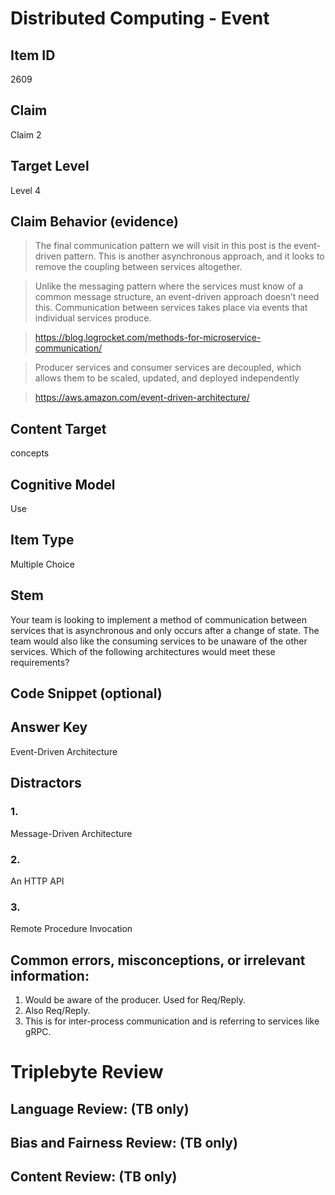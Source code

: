 # Distributed Computing - Event

## Item ID
2609

## Claim
Claim 2

## Target Level
Level 4

## Claim Behavior (evidence)
> The final communication pattern we will visit in this post is the event-driven pattern. This is another asynchronous approach, and it looks to remove the coupling between services altogether.

> Unlike the messaging pattern where the services must know of a common message structure, an event-driven approach doesn’t need this. Communication between services takes place via events that individual services produce.

> https://blog.logrocket.com/methods-for-microservice-communication/

> Producer services and consumer services are decoupled, which allows them to be scaled, updated, and deployed independently

> https://aws.amazon.com/event-driven-architecture/

## Content Target
concepts

## Cognitive Model
Use

## Item Type
Multiple Choice

## Stem
Your team is looking to implement a method of communication between services that is asynchronous and only occurs after a change of state. The team would also like the consuming services to be unaware of the other services. Which of the following architectures would meet these requirements?

## Code Snippet (optional)

## Answer Key
Event-Driven Architecture

## Distractors
### 1.
Message-Driven Architecture

### 2.
An HTTP API

### 3.
Remote Procedure Invocation

## Common errors, misconceptions, or irrelevant information:
1. Would be aware of the producer. Used for Req/Reply.
2. Also Req/Reply.
3. This is for inter-process communication and is referring to services like gRPC.

# Triplebyte Review

## Language Review: (TB only)

## Bias and Fairness Review: (TB only)

## Content Review: (TB only)
